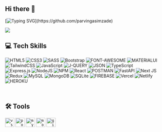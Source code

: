 
## Hi there 👋
[![Typing SVG](https://readme-typing-svg.herokuapp.com?font=roboto&color=%5198E2&size=18&vCenter=true&height=20&lines=I'm+Fuad+Mammadov;I+learn+technical+stuffs.;)](https://github.com/parvingasimzade)


![](https://komarev.com/ghpvc/?username=parvingasimzade&style=flat&color=blue)

## 💻 Tech Skills
![HTML5](https://img.shields.io/badge/html5-%23E34F26.svg?style=for-the-badge&logo=html5&logoColor=white)
![CSS3](https://img.shields.io/badge/css3-%231572B6.svg?style=for-the-badge&logo=css3&logoColor=white) 
![SASS](https://img.shields.io/badge/Sass-CC6699?style=for-the-badge&logo=sass&logoColor=white) 
![Bootstrap](https://img.shields.io/badge/Bootstrap-563D7C?style=for-the-badge&logo=bootstrap&logoColor=white)
![FONT-AWESOME](https://img.shields.io/badge/Font_Awesome-339AF0?style=for-the-badge&logo=fontawesome&logoColor=white) 
![MATERIALUI](https://img.shields.io/badge/Material%20UI-007FFF?style=for-the-badge&logo=mui&logoColor=white) 
![TailwindCSS](https://img.shields.io/badge/tailwindcss-%2338B2AC.svg?style=for-the-badge&logo=tailwind-css&logoColor=white) 
![JavaScript](https://img.shields.io/badge/javascript-%23323330.svg?style=for-the-badge&logo=javascript&logoColor=%23F7DF1E) 
![J-QUERY](https://img.shields.io/badge/jQuery-0769AD?style=for-the-badge&logo=jquery&logoColor=white) 
![JSON](https://img.shields.io/badge/json-5E5C5C?style=for-the-badge&logo=json&logoColor=white) 
![TypeScript](https://img.shields.io/badge/typescript-%23007ACC.svg?style=for-the-badge&logo=typescript&logoColor=white) 
![Express.js](https://img.shields.io/badge/express.js-%23404d59.svg?style=for-the-badge&logo=express&logoColor=%2361DAFB) 
![NodeJS](https://img.shields.io/badge/node.js-6DA55F?style=for-the-badge&logo=node.js&logoColor=white) 
![NPM](	https://img.shields.io/badge/npm-CB3837?style=for-the-badge&logo=npm&logoColor=white) 
![React](https://img.shields.io/badge/react-%2320232a.svg?style=for-the-badge&logo=react&logoColor=%2361DAFB) 
![POSTMAN]( https://img.shields.io/badge/Postman-FF6C37?style=for-the-badge&logo=Postman&logoColor=white) 
![FastAPI](https://img.shields.io/badge/FastAPI-005571?style=for-the-badge&logo=fastapi) 
![Next JS](https://img.shields.io/badge/Next-black?style=for-the-badge&logo=next.js&logoColor=white) 
![Redux](https://img.shields.io/badge/redux-%23593d88.svg?style=for-the-badge&logo=redux&logoColor=white) 
![MySQL](https://img.shields.io/badge/mysql-%2300f.svg?style=for-the-badge&logo=mysql&logoColor=white) 
![MongoDB](https://img.shields.io/badge/MongoDB-%234ea94b.svg?style=for-the-badge&logo=mongodb&logoColor=white) 
![SQLite](https://img.shields.io/badge/sqlite-%2307405e.svg?style=for-the-badge&logo=sqlite&logoColor=white) 
![FIREBASE](https://img.shields.io/badge/firebase-ffca28?style=for-the-badge&logo=firebase&logoColor=black) 
![Vercel](https://img.shields.io/badge/vercel-%23000000.svg?style=for-the-badge&logo=vercel&logoColor=white) 
![Netlify](https://img.shields.io/badge/netlify-%23000000.svg?style=for-the-badge&logo=netlify&logoColor=#00C7B7) 
![HEROKU](https://img.shields.io/badge/Heroku-430098?style=for-the-badge&logo=heroku&logoColor=white)  

<br>


## 🛠️ Tools
 
<code><img height="30" src="https://user-images.githubusercontent.com/15200589/228391318-69e9fb4b-9f21-4cf1-afb6-3ef63272a394.png" alt="vscode"></code>
<code><img height="30" src="https://user-images.githubusercontent.com/15200589/228391589-0a979dcd-e3b1-46ed-8daa-d957ccb6ed1b.png" alt="postman"></code>
<code><img height="30" src="https://user-images.githubusercontent.com/15200589/228391973-ac1b3643-ea44-46cb-ab90-0ed723c6e878.png" alt="mysql"></code>
<code><img height="30" src="https://user-images.githubusercontent.com/15200589/228391893-56c8fbdd-eb19-4e34-88f0-687d2af1f475.png" alt="mongodb"></code>
<code><img height="30" src="https://user-images.githubusercontent.com/15200589/228486999-4756df60-67d8-42bb-b918-e3293ce09723.png" alt="github"></code>
